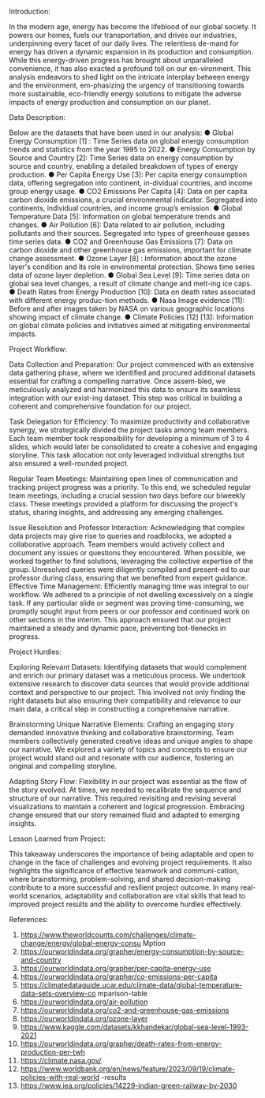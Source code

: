 Introduction: 

In the modern age, energy has become the lifeblood of our global society. It powers our homes, fuels our transportation, and drives our industries, underpinning every facet of our daily lives. The relentless de-mand for energy has driven a dynamic expansion in its production and consumption. While this energy-driven progress has brought about unparalleled convenience, it has also exacted a profound toll on our en-vironment.
This analysis endeavors to shed light on the intricate interplay between energy and the environment, em-phasizing the urgency of transitioning towards more sustainable, eco-friendly energy solutions to mitigate the adverse impacts of energy production and consumption on our planet.

Data Description:

Below are the datasets that have been used in our analysis:
● Global Energy Consumption [1] : Time Series data on global energy consumption trends and statistics from the year 1995 to 2022.
● Energy Consumption by Source and Country [2]: Time Series data on energy consumption by source and country, enabling a detailed breakdown of types of energy production. 
● Per Capita Energy Use [3]: Per capita energy consumption data, offering segregation into continent, in-dividual countries, and income group energy usage. 
● CO2 Emissions Per Capita [4]: Data on per capita carbon dioxide emissions, a crucial environmental indicator. Segregated into continents, individual countries, and income group’s emission. 
● Global Temperature Data [5]: Information on global temperature trends and changes. 
● Air Pollution [6]: Data related to air pollution, including pollutants and their sources. Segregated into types of greenhouse gasses time series data. 
● CO2 and Greenhouse Gas Emissions [7]: Data on carbon dioxide and other greenhouse gas emissions, important for climate change assessment. 
● Ozone Layer [8] : Information about the ozone layer's condition and its role in environmental protection. Shows time series data of ozone layer depletion. 
● Global Sea Level [9]: Time series data on global sea level changes, a result of climate change and melt-ing ice caps. 
● Death Rates from Energy Production [10]: Data on death rates associated with different energy produc-tion methods. 
● Nasa Image evidence [11]: Before and after images taken by NASA on various geographic locations showing impact of climate change. 
● Climate Policies [12] [13]: Information on global climate policies and initiatives aimed at mitigating environmental impacts.


Project Workflow:

Data Collection and Preparation: Our project commenced with an extensive data gathering phase, where we identified and procured additional datasets essential for crafting a compelling narrative. Once assem-bled, we meticulously analyzed and harmonized this data to ensure its seamless integration with our exist-ing dataset. This step was critical in building a coherent and comprehensive foundation for our project.


Task Delegation for Efficiency: To maximize productivity and collaborative synergy, we strategically divided the project tasks among team members. Each team member took responsibility for developing a minimum of 3 to 4 slides, which would later be consolidated to create a cohesive and engaging storyline. This task allocation not only leveraged individual strengths but also ensured a well-rounded project.

Regular Team Meetings: Maintaining open lines of communication and tracking project progress was a priority. To this end, we scheduled regular team meetings, including a crucial session two days before our biweekly class. These meetings provided a platform for discussing the project's status, sharing insights, and addressing any emerging challenges.

Issue Resolution and Professor Interaction: Acknowledging that complex data projects may give rise to queries and roadblocks, we adopted a collaborative approach. Team members would actively collect and document any issues or questions they encountered. When possible, we worked together to find solutions, leveraging the collective expertise of the group. Unresolved queries were diligently compiled and present-ed to our professor during class, ensuring that we benefited from expert guidance.
Effective Time Management: Efficiently managing time was integral to our workflow. We adhered to a principle of not dwelling excessively on a single task. If any particular slide or segment was proving time-consuming, we promptly sought input from peers or our professor and continued work on other sections in the interim. This approach ensured that our project maintained a steady and dynamic pace, preventing bot-tlenecks in progress.

Project Hurdles:

Exploring Relevant Datasets: Identifying datasets that would complement and enrich our primary dataset was a meticulous process. We undertook extensive research to discover data sources that would provide additional context and perspective to our project. This involved not only finding the right datasets but also ensuring their compatibility and relevance to our main data, a critical step in constructing a comprehensive narrative.

Brainstorming Unique Narrative Elements: Crafting an engaging story demanded innovative thinking and collaborative brainstorming. Team members collectively generated creative ideas and unique angles to shape our narrative. We explored a variety of topics and concepts to ensure our project would stand out and resonate with our audience, fostering an original and compelling storyline.

Adapting Story Flow: Flexibility in our project was essential as the flow of the story evolved. At times, we needed to recalibrate the sequence and structure of our narrative. This required revisiting and revising several visualizations to maintain a coherent and logical progression. Embracing change ensured that our story remained fluid and adapted to emerging insights.

Lesson Learned from Project:

This takeaway underscores the importance of being adaptable and open to change in the face of challenges and evolving project requirements. It also highlights the significance of effective teamwork and communi-cation, where brainstorming, problem-solving, and shared decision-making contribute to a more successful and resilient project outcome. In many real-world scenarios, adaptability and collaboration are vital skills that lead to improved project results and the ability to overcome hurdles effectively.

References:

1. https://www.theworldcounts.com/challenges/climate-change/energy/global-energy-consu
Mption
2. https://ourworldindata.org/grapher/energy-consumption-by-source-and-country
3. https://ourworldindata.org/grapher/per-capita-energy-use
4. https://ourworldindata.org/grapher/co-emissions-per-capita
5. https://climatedataguide.ucar.edu/climate-data/global-temperature-data-sets-overview-co
mparison-table
6. https://ourworldindata.org/air-pollution
7. https://ourworldindata.org/co2-and-greenhouse-gas-emissions
8. https://ourworldindata.org/ozone-layer
9. https://www.kaggle.com/datasets/kkhandekar/global-sea-level-1993-2021
10. https://ourworldindata.org/grapher/death-rates-from-energy-production-per-twh
11. https://climate.nasa.gov/
12. https://www.worldbank.org/en/news/feature/2023/09/19/climate-policies-with-real-world
-results
13. https://www.iea.org/policies/14229-indian-green-railway-by-2030
